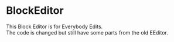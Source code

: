 # BlockEditor
This Block Editor is for Everybody Edits.  
The code is changed but still have some parts from the old EEditor.
